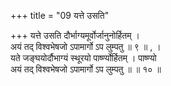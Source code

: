 +++
title = "09 यत्ते उसति"

+++
यत्ते उसति दौर्भाग्यमूर्वोर्जानुनोर्हितम् ।  
अयं तद् विश्वभेषजो ऽपामार्गो ऽप लुम्पतु ॥ ९ ॥ , ।  
यते जङ्घयोर्दौभाग्यं स्थूरयो पार्ष्ण्योर्हितम् । पाष्ण्यो  
अयं तद् विश्वभेषजो ऽपामार्गो ऽप लुम्पतु ॥ ॥ १० ॥
